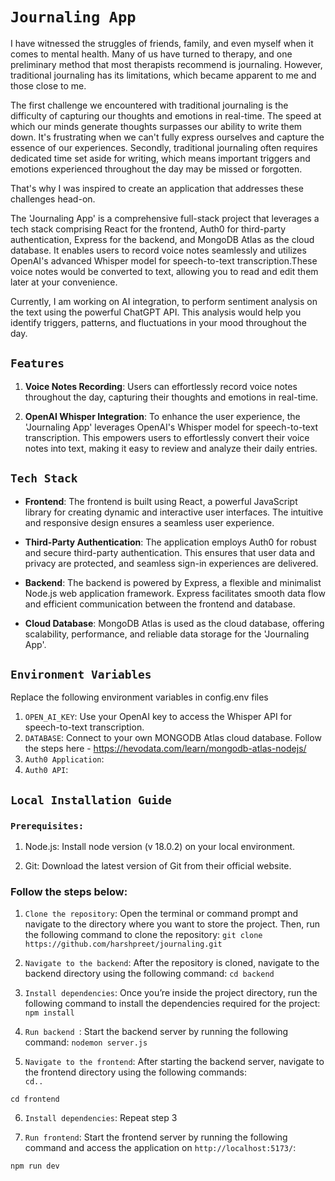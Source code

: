 # `Journaling App`
I have witnessed the struggles of friends, family, and even myself when it comes to mental health. Many of us have turned to therapy, and one preliminary method that most therapists recommend is  journaling. However, traditional journaling has its limitations, which became apparent to me and those close to me.

The first challenge we encountered with traditional journaling is the difficulty of capturing our thoughts and emotions in real-time. The speed at which our minds generate thoughts surpasses our ability to write them down. It's frustrating when we can't fully express ourselves and capture the essence of our experiences.
Secondly, traditional journaling often requires dedicated time set aside for writing, which means important triggers and emotions experienced throughout the day may be missed or forgotten.

That's why I was inspired to create an application that addresses these challenges head-on. 

The 'Journaling App' is a comprehensive full-stack project that leverages a tech stack comprising React for the frontend, Auth0 for third-party authentication, Express for the backend, and MongoDB Atlas as the cloud database. 
It enables users to record voice notes seamlessly and utilizes OpenAI's advanced Whisper model for speech-to-text transcription.These voice notes would be converted to text, allowing you to read and edit them later at your convenience.

Currently, I am working on AI integration, to perform sentiment analysis on the text using the powerful ChatGPT API. This analysis would help you identify triggers, patterns, and fluctuations in your mood throughout the day.

## `Features`

1. **Voice Notes Recording**: Users can effortlessly record voice notes throughout the day, capturing their thoughts and emotions in real-time.

2. **OpenAI Whisper Integration**: To enhance the user experience, the 'Journaling App' leverages OpenAI's  Whisper model for speech-to-text transcription. This empowers users to effortlessly convert their voice notes into text, making it easy to review and analyze their daily entries.

## `Tech Stack`

- **Frontend**: The frontend is built using React, a powerful JavaScript library for creating dynamic and interactive user interfaces. The intuitive and responsive design ensures a seamless user experience.

- **Third-Party Authentication**: The application employs Auth0 for robust and secure third-party authentication. This ensures that user data and privacy are protected, and seamless sign-in experiences are delivered.

- **Backend**: The backend is powered by Express, a flexible and minimalist Node.js web application framework. Express facilitates smooth data flow and efficient communication between the frontend and database.

- **Cloud Database**: MongoDB Atlas is used as the cloud database, offering scalability, performance, and reliable data storage for the 'Journaling App'.

## `Environment Variables`
Replace the following environment variables in config.env files
1. `OPEN_AI_KEY`: Use your OpenAI key to access the Whisper API for speech-to-text transcription. 
2. `DATABASE`: Connect to your own MONGODB Atlas cloud database. Follow the steps here - https://hevodata.com/learn/mongodb-atlas-nodejs/
3. `Auth0 Application`:
4. `Auth0 API`: 
 
## `Local Installation Guide`

### `Prerequisites:`
1. Node.js: Install node version (v 18.0.2) on your local environment.
   
2. Git: Download the latest version of Git from their official website.  

### Follow the steps below:
1. `Clone the repository`: Open the terminal or command prompt and navigate to the directory where you want to store the project. Then, run the following command to clone the repository:
```git clone https://github.com/harshpreet/journaling.git```

3. `Navigate to the backend`: After the repository is cloned, navigate to the backend directory using the following command:
```cd backend```

3. `Install dependencies`: Once you’re inside the project directory, run the following command to install the dependencies required for the project:
```npm install```

4. `Run backend `: Start the backend server by running the following command:
```nodemon server.js```

5. `Navigate to the frontend`: After starting the backend server, navigate to the frontend directory using the following commands:  
```cd..```

```cd frontend```

6. ```Install dependencies```: Repeat step 3
    
7. `Run frontend`: Start the frontend server by running the following command and access the application on `http://localhost:5173/`:
    
```npm run dev```
